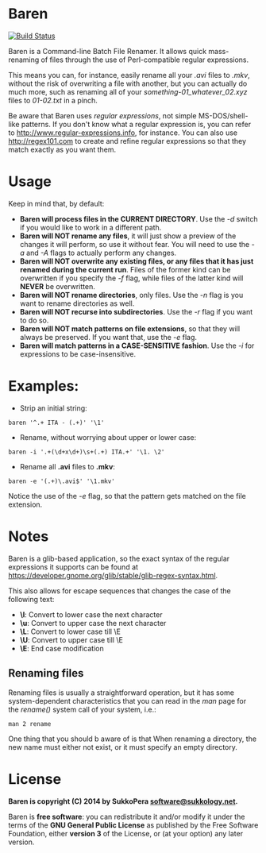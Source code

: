 Baren
=====
[![Build Status](https://travis-ci.org/SukkoPera/baren.svg?branch=master)](https://travis-ci.org/SukkoPera/baren)

Baren is a Command-line Batch File Renamer. It allows quick mass-renaming of files through the use of Perl-compatible regular expressions.

This means you can, for instance, easily rename all your *.avi* files to *.mkv*, without the risk of overwriting a file with another, but you can actually do much more, such as renaming all of your *something-01_whatever_02.xyz* files to *01-02.txt* in a pinch.

Be aware that Baren uses *regular expressions*, not simple MS-DOS/shell-like patterns. If you don't know what a regular expression is, you can refer to http://www.regular-expressions.info, for instance. You can also use http://regex101.com to create and refine regular expressions so that they match exactly as you want them.


# Usage
Keep in mind that, by default:
* **Baren will process files in the CURRENT DIRECTORY**. Use the *-d* switch if you would like to work in a different path.
* **Baren will NOT rename any files**, it will just show a preview of the changes it will perform, so use it without fear. You will need to use the *-a* and *-A* flags to actually perform any changes.
* **Baren will NOT overwrite any existing files, or any files that it has just renamed during the current run**. Files of the former kind can be overwritten if you specify the *-f* flag, while files of the latter kind will **NEVER** be overwritten.
* **Baren will NOT rename directories**, only files. Use the *-n* flag is you want to rename directories as well.
* **Baren will NOT recurse into subdirectories**. Use the *-r* flag if you want to do so.
* **Baren will NOT match patterns on file extensions**, so that they will always be preserved. If you want that, use the *-e* flag.
* **Baren will match patterns in a CASE-SENSITIVE fashion**. Use the *-i* for expressions to be case-insensitive.

# Examples:
* Strip an initial string:
````
baren '^.+ ITA - (.+)' '\1'
````
* Rename, without worrying about upper or lower case:
````
baren -i '.+(\d+x\d+)\s+(.+) ITA.+' '\1. \2'
````
* Rename all **.avi** files to **.mkv**:
````
baren -e '(.+)\.avi$' '\1.mkv'
````
Notice the use of the *-e* flag, so that the pattern gets matched on the file extension.

# Notes
Baren is a glib-based application, so the exact syntax of the regular expressions it supports can be found at https://developer.gnome.org/glib/stable/glib-regex-syntax.html.

This also allows for escape sequences that changes the case of the following text:

* **\l**: Convert to lower case the next character
* **\u**: Convert to upper case the next character
* **\L**: Convert to lower case till \E
* **\U**: Convert to upper case till \E
* **\E**: End case modification


## Renaming files
Renaming files is usually a straightforward operation, but it has some system-dependent characteristics that you can read in the *man* page for the *rename()* system call of your system, i.e.:
````
man 2 rename
````

One thing that you should b aware of is that When renaming a directory, the new name must either not exist, or it must specify an empty directory.

# License
**Baren is copyright (C) 2014 by SukkoPera <software@sukkology.net>.**

Baren is **free software**: you can redistribute it and/or modify it under the terms of the **GNU General Public License** as published by the Free Software Foundation, either **version 3** of the License, or (at your option) any later version.                  

